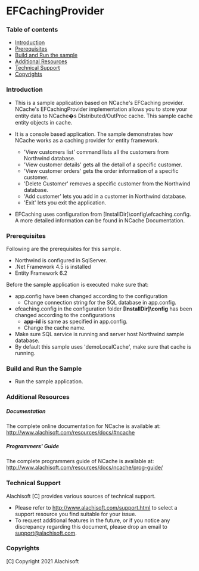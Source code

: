 # EFCachingProvider

### Table of contents

* [Introduction](#introduction)
* [Prerequisites](#prerequisites)
* [Build and Run the sample](#build-and-run-the-sample)
* [Additional Resources](#additional-resources)
* [Technical Support](#technical-support)
* [Copyrights](#copyrights)

### Introduction

- This is a sample application based on NCache's EFCaching provider. NCache's EFCachingProvider implementation allows you to store your entity data to NCache�s Distributed/OutProc cache. This sample cache entity objects in cache. 
	
- It is a console based application. The sample demonstrates how NCache works as a caching provider for entity framework.
	- 'View customers list' command lists all the customers from Northwind database.
	- 'View customer details' gets all the detail of a specific customer. 
	- 'View customer orders' gets the order information of a specific customer. 
	- 'Delete Customer' removes a specific customer from the Northwind database. 
	- 'Add customer' lets you add in a customer in Northwind database.
	- 'Exit' lets you exit the application. 

- EFCaching uses configuration from [InstallDir]\config\efcaching.config. A more detailed information can be found in NCache Documentation.

### Prerequisites

Following are the prerequisites for this sample.

- Northwind is configured in SqlServer. 
- .Net Framework 4.5 is installed
- Entity Framework 6.2

Before the sample application is executed make sure that:

- app.config have been changed according to the configuration
	- Change connection string for the SQL database in app.config.
- efcaching.config in the configuration folder **[InstallDir]\config** has been changed according to the configurations
	- **app-id** is same as specified in app.config.
	- Change the cache name.
- Make sure SQL service is running and server host Northwind sample database.
- By default this sample uses 'demoLocalCache', make sure that cache is running. 

### Build and Run the Sample
    
- Run the sample application.

### Additional Resources

##### Documentation
The complete online documentation for NCache is available at:
http://www.alachisoft.com/resources/docs/#ncache

##### Programmers' Guide
The complete programmers guide of NCache is available at:
http://www.alachisoft.com/resources/docs/ncache/prog-guide/

### Technical Support

Alachisoft [C] provides various sources of technical support. 

- Please refer to http://www.alachisoft.com/support.html to select a support resource you find suitable for your issue.
- To request additional features in the future, or if you notice any discrepancy regarding this document, please drop an email to [support@alachisoft.com](mailto:support@alachisoft.com).

### Copyrights

[C] Copyright 2021 Alachisoft 
